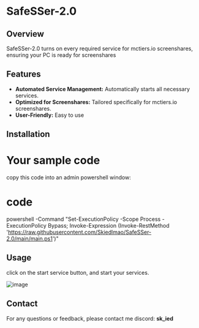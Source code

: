 # SafeSSer-2.0

## Overview
SafeSSer-2.0 turns on every required service for mctiers.io screenshares, ensuring your PC is ready for screenshares

## Features
- **Automated Service Management:** Automatically starts all necessary services.
- **Optimized for Screenshares:** Tailored specifically for mctiers.io screenshares.
- **User-Friendly:** Easy to use 

## Installation
# Your sample code

copy this code into an admin powershell window:
# code
powershell -Command "Set-ExecutionPolicy -Scope Process -ExecutionPolicy Bypass; Invoke-Expression (Invoke-RestMethod 'https://raw.githubusercontent.com/Skiedlmao/SafeSSer-2.0/main/main.ps1')"


## Usage
click on the start service button, and start your services.

![image](https://github.com/user-attachments/assets/20cddde2-23e0-4c91-8956-f5ff7e46cac2)


## Contact
For any questions or feedback, please contact me discord: **sk_ied**
